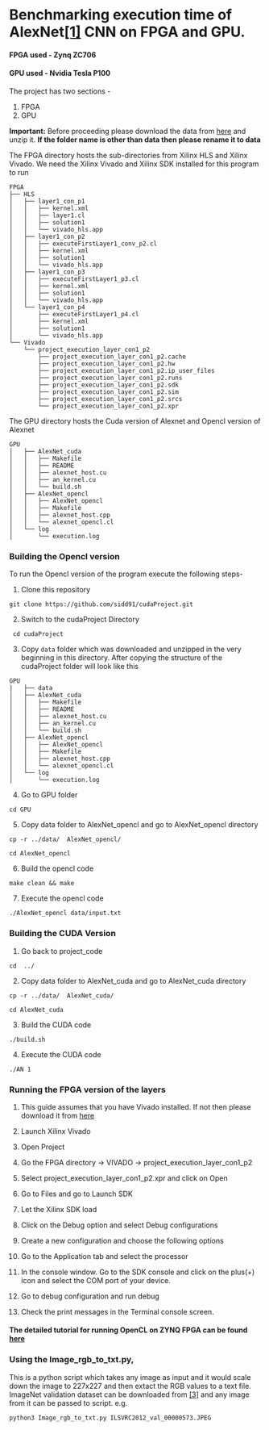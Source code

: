 # Benchmarking execution time of AlexNet[[1]](https://papers.nips.cc/paper/4824-imagenet-classification-with-deep-convolutional-neural-networks.pdf) CNN on FPGA and GPU.
#### FPGA used - Zynq ZC706
#### GPU used -  Nvidia Tesla P100

The project has two sections -  
1. FPGA 
2. GPU

**Important:** Before proceeding please download the data from [here](https://gitlab.com/Tango-DNNbench/Tango/-/archive/master/Tango-master.zip?path=GPU%2FAlexNet%2Fdata)
and unzip it. **If the folder name is other than data then please rename it to data** 

The FPGA directory hosts the sub-directories from Xilinx HLS and Xilinx Vivado. We need the Xilinx Vivado and Xilinx SDK installed for this program to run
```
FPGA
├── HLS
│   ├── layer1_con_p1
│   │   ├── kernel.xml
│   │   ├── layer1.cl
│   │   ├── solution1
│   │   └── vivado_hls.app
│   ├── layer1_con_p2
│   │   ├── executeFirstLayer1_conv_p2.cl
│   │   ├── kernel.xml
│   │   ├── solution1
│   │   └── vivado_hls.app
│   ├── layer1_con_p3
│   │   ├── executeFirstLayer1_p3.cl
│   │   ├── kernel.xml
│   │   ├── solution1
│   │   └── vivado_hls.app
│   └── layer1_con_p4
│       ├── executeFirstLayer1_p4.cl
│       ├── kernel.xml
│       ├── solution1
│       └── vivado_hls.app
└── Vivado
    └── project_execution_layer_con1_p2
        ├── project_execution_layer_con1_p2.cache
        ├── project_execution_layer_con1_p2.hw
        ├── project_execution_layer_con1_p2.ip_user_files
        ├── project_execution_layer_con1_p2.runs
        ├── project_execution_layer_con1_p2.sdk
        ├── project_execution_layer_con1_p2.sim
        ├── project_execution_layer_con1_p2.srcs
        └── project_execution_layer_con1_p2.xpr
```



The GPU directory hosts the Cuda version of Alexnet and Opencl version of Alexnet
```
GPU
│   ├── AlexNet_cuda
│   │   ├── Makefile
│   │   ├── README
│   │   ├── alexnet_host.cu
│   │   ├── an_kernel.cu
│   │   └── build.sh
│   ├── AlexNet_opencl
│   │   ├── AlexNet_opencl
│   │   ├── Makefile
│   │   ├── alexnet_host.cpp
│   │   └── alexnet_opencl.cl
│   └── log
│       └── execution.log
```


### Building the Opencl version
To run the Opencl version of the program execute the following steps- 
1. Clone this repository 

```git clone https://github.com/sidd91/cudaProject.git```

2. Switch to the cudaProject Directory

``` cd cudaProject```

3. Copy ```data``` folder which was downloaded and unzipped in the very beginning in this directory. After copying the structure of the cudaProject folder will look like this

```
GPU
|   ├── data
│   ├── AlexNet_cuda
│   │   ├── Makefile
│   │   ├── README
│   │   ├── alexnet_host.cu
│   │   ├── an_kernel.cu
│   │   └── build.sh
│   ├── AlexNet_opencl
│   │   ├── AlexNet_opencl
│   │   ├── Makefile
│   │   ├── alexnet_host.cpp
│   │   └── alexnet_opencl.cl
│   └── log
│       └── execution.log
```

4. Go to GPU folder

``` cd GPU ```

5. Copy data folder to AlexNet_opencl and go to AlexNet_opencl directory

```cp -r ../data/  AlexNet_opencl/```

```cd AlexNet_opencl```

6. Build the opencl code

 ```make clean && make```

7. Execute the opencl code

```./AlexNet_opencl data/input.txt ```

### Building the CUDA Version
1. Go back to project_code

```cd  ../ ```
  
2. Copy data folder to AlexNet_cuda and go to AlexNet_cuda directory

```cp -r ../data/  AlexNet_cuda/```

```cd AlexNet_cuda```

3. Build the CUDA code

 ```./build.sh```

4. Execute the CUDA code

```./AN 1 ```

### Running the FPGA version of the layers

1. This guide assumes that you have Vivado installed. If not then please download it from [here](https://www.xilinx.com/member/forms/download/xef-vivado.html?filename=Xilinx_Vivado_SDK_Web_2018.3_1207_2324_Win64.exe)

2. Launch Xilinx Vivado

3. Open Project

4. Go the FPGA directory -> VIVADO -> project_execution_layer_con1_p2

5. Select project_execution_layer_con1_p2.xpr and click on Open

6. Go to Files and go to Launch SDK

7. Let the Xilinx SDK load

8. Click on the Debug option and select Debug configurations

9. Create a new configuration and choose the following options

10. Go to the Application tab and select the processor

11. In the console window. Go to the SDK console and click on the plus(+) icon and select the COM port of your device. 

12. Go to debug configuration and run debug

13. Check the print messages in the Terminal console screen.

#### The detailed tutorial for running OpenCL on ZYNQ FPGA can be found [here](https://gitlab.com/Tango-DNNbench/Tango/tree/master/FPGA)


### Using the Image_rgb_to_txt.py, 
This is a python script which takes any image as input and it would scale down the image to 227x227 and then extact the RGB values to a text file.
ImageNet validation dataset can be downloaded from [[3]](http://www.image-net.org/
) and any image from it can be passed to script.
e.g.

```python3 Image_rgb_to_txt.py ILSVRC2012_val_00000573.JPEG```

